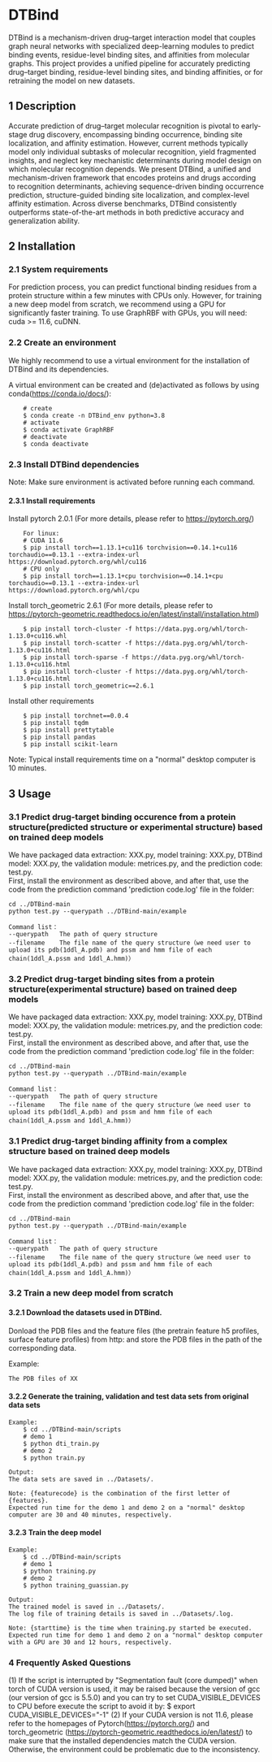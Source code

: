 # DTBind
DTBind is a mechanism-driven drug–target interaction model that couples graph neural networks with specialized deep-learning modules to predict binding events, residue-level binding sites, and affinities from molecular graphs.
This project provides a unified pipeline for accurately predicting drug–target binding, residue-level binding sites, and binding affinities, or for retraining the model on new datasets.

## 1 Description 

  Accurate prediction of drug–target molecular recognition is pivotal to early-stage drug discovery, encompassing binding occurrence, binding site localization, and affinity estimation. However, current methods typically model only individual subtasks of molecular recognition, yield fragmented insights, and neglect key mechanistic determinants during model design on which molecular recognition depends. We present DTBind, a unified and mechanism-driven framework that encodes proteins and drugs according to recognition determinants, achieving sequence-driven binding occurrence prediction, structure-guided binding site localization, and complex-level affinity estimation. Across diverse benchmarks, DTBind consistently outperforms state-of-the-art methods in both predictive accuracy and generalization ability. 
  
## 2 Installation  

### 2.1 System requirements
For prediction process, you can predict functional binding residues from a protein structure within a few minutes with CPUs only. However, for training a new deep model from scratch, we recommend using a GPU for significantly faster training.
To use GraphRBF with GPUs, you will need: cuda >= 11.6, cuDNN.
### 2.2 Create an environment

We highly recommend to use a virtual environment for the installation of DTBind and its dependencies.

A virtual environment can be created and (de)activated as follows by using conda(https://conda.io/docs/):

        # create
        $ conda create -n DTBind_env python=3.8
        # activate
        $ conda activate GraphRBF
        # deactivate
        $ conda deactivate
        
### 2.3 Install DTBind dependencies
Note: Make sure environment is activated before running each command.

#### 2.3.1 Install requirements
Install pytorch 2.0.1 (For more details, please refer to https://pytorch.org/)

        For linux:
        # CUDA 11.6
        $ pip install torch==1.13.1+cu116 torchvision==0.14.1+cu116 torchaudio==0.13.1 --extra-index-url https://download.pytorch.org/whl/cu116
        # CPU only
        $ pip install torch==1.13.1+cpu torchvision==0.14.1+cpu torchaudio==0.13.1 --extra-index-url https://download.pytorch.org/whl/cpu
Install torch_geometric 2.6.1 (For more details, please refer to https://pytorch-geometric.readthedocs.io/en/latest/install/installation.html)

        $ pip install torch-cluster -f https://data.pyg.org/whl/torch-1.13.0+cu116.whl
        $ pip install torch-scatter -f https://data.pyg.org/whl/torch-1.13.0+cu116.html
        $ pip install torch-sparse -f https://data.pyg.org/whl/torch-1.13.0+cu116.html
        $ pip install torch-cluster -f https://data.pyg.org/whl/torch-1.13.0+cu116.html
        $ pip install torch_geometric==2.6.1
Install other requirements

        $ pip install torchnet==0.0.4
        $ pip install tqdm
        $ pip install prettytable
        $ pip install pandas
        $ pip install scikit-learn

Note: Typical install requirements time on a "normal" desktop computer is 10 minutes.
        
## 3 Usage   

### 3.1 Predict drug-target binding occurence from a protein structure(predicted structure or experimental structure) based on trained deep models
We have packaged data extraction: XXX.py, model training: XXX.py, DTBind model: XXX.py, the validation module: metrices.py, and the prediction code: test.py.  
First, install the environment as described above, and after that, use the code from the prediction command 'prediction code.log' file in the folder:  


    cd ../DTBind-main  
    python test.py --querypath ../DTBind-main/example 
  
    Command list： 
    --querypath   The path of query structure  
    --filename    The file name of the query structure（we need user to upload its pdb(1ddl_A.pdb) and pssm and hmm file of each chain(1ddl_A.pssm and 1ddl_A.hmm)）  

### 3.2 Predict drug-target binding sites from a protein structure(experimental structure) based on trained deep models
We have packaged data extraction: XXX.py, model training: XXX.py, DTBind model: XXX.py, the validation module: metrices.py, and the prediction code: test.py.  
First, install the environment as described above, and after that, use the code from the prediction command 'prediction code.log' file in the folder:  


    cd ../DTBind-main  
    python test.py --querypath ../DTBind-main/example 
  
    Command list： 
    --querypath   The path of query structure  
    --filename    The file name of the query structure（we need user to upload its pdb(1ddl_A.pdb) and pssm and hmm file of each chain(1ddl_A.pssm and 1ddl_A.hmm)）  

### 3.1 Predict drug-target binding affinity from a complex structure based on trained deep models
We have packaged data extraction: XXX.py, model training: XXX.py, DTBind model: XXX.py, the validation module: metrices.py, and the prediction code: test.py.  
First, install the environment as described above, and after that, use the code from the prediction command 'prediction code.log' file in the folder:  


    cd ../DTBind-main  
    python test.py --querypath ../DTBind-main/example 
  
    Command list： 
    --querypath   The path of query structure  
    --filename    The file name of the query structure（we need user to upload its pdb(1ddl_A.pdb) and pssm and hmm file of each chain(1ddl_A.pssm and 1ddl_A.hmm)）  
	
### 3.2  Train a new deep model from scratch

#### 3.2.1 Download the datasets used in DTBind.

Donload the PDB files and the feature files (the pretrain feature h5 profiles, surface feature profiles) from http: and store the PDB files in the path of the corresponding data.

Example:

	The PDB files of XX

#### 3.2.2 Generate the training, validation and test data sets from original data sets

    Example:
        $ cd ../DTBind-main/scripts
        # demo 1
        $ python dti_train.py
        # demo 2
        $ python train.py 

    Output:
    The data sets are saved in ../Datasets/.

    Note: {featurecode} is the combination of the first letter of {features}.
    Expected run time for the demo 1 and demo 2 on a "normal" desktop computer are 30 and 40 minutes, respectively.

   
#### 3.2.3 Train the deep model

    Example:
        $ cd ../DTBind-main/scripts
        # demo 1
        $ python training.py
        # demo 2
        $ python training_guassian.py

    Output:
    The trained model is saved in ../Datasets/.
    The log file of training details is saved in ../Datasets/.log.

    Note: {starttime} is the time when training.py started be executed.
    Expected run time for demo 1 and demo 2 on a "normal" desktop computer with a GPU are 30 and 12 hours, respectively.


### 4 Frequently Asked Questions
(1) If the script is interrupted by "Segmentation fault (core dumped)" when torch of CUDA version is used, it may be raised because the version of gcc (our version of gcc is 5.5.0) and you can try to set CUDA_VISIBLE_DEVICES to CPU before execute the script to avoid it by:
        $ export CUDA_VISIBLE_DEVICES="-1"
(2) If your CUDA version is not 11.6, please refer to the homepages of Pytorch(https://pytorch.org/) and torch_geometric (https://pytorch-geometric.readthedocs.io/en/latest/) to make sure that the installed dependencies match the CUDA version. Otherwise, the environment could be problematic due to the inconsistency.



